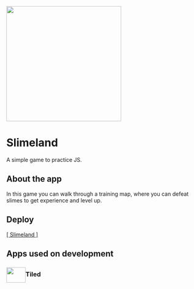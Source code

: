 <img src="https://cdn.discordapp.com/attachments/387391441397350411/996955085013799043/unknown.png" height="300px"></img>

# Slimeland
A simple game to practice JS.

## About the app
In this game you can walk through a training map, where you can defeat slimes to get experience and level up.

## Deploy
<a href="https://danielpqb.github.io/my-first-web-game/" target="_blank">[ Slimeland ]</a>

## Apps used on development
### <div><img src="https://dl.flathub.org/repo/appstream/x86_64/icons/128x128/org.mapeditor.Tiled.png" height="40px" width="50px" align="center"/>Tiled<div>

